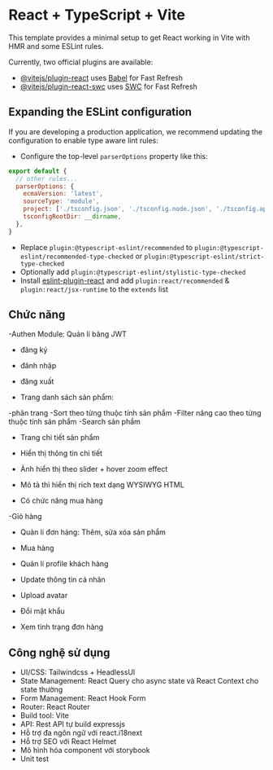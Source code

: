 # React + TypeScript + Vite

This template provides a minimal setup to get React working in Vite with HMR and some ESLint rules.

Currently, two official plugins are available:

- [@vitejs/plugin-react](https://github.com/vitejs/vite-plugin-react/blob/main/packages/plugin-react/README.md) uses [Babel](https://babeljs.io/) for Fast Refresh
- [@vitejs/plugin-react-swc](https://github.com/vitejs/vite-plugin-react-swc) uses [SWC](https://swc.rs/) for Fast Refresh

## Expanding the ESLint configuration

If you are developing a production application, we recommend updating the configuration to enable type aware lint rules:

- Configure the top-level `parserOptions` property like this:

```js
export default {
  // other rules...
  parserOptions: {
    ecmaVersion: 'latest',
    sourceType: 'module',
    project: ['./tsconfig.json', './tsconfig.node.json', './tsconfig.app.json'],
    tsconfigRootDir: __dirname,
  },
}
```

- Replace `plugin:@typescript-eslint/recommended` to `plugin:@typescript-eslint/recommended-type-checked` or `plugin:@typescript-eslint/strict-type-checked`
- Optionally add `plugin:@typescript-eslint/stylistic-type-checked`
- Install [eslint-plugin-react](https://github.com/jsx-eslint/eslint-plugin-react) and add `plugin:react/recommended` & `plugin:react/jsx-runtime` to the `extends` list

## Chức năng
-Authen Module: Quản lí băng JWT

- đăng ký 
- đănh nhập
- đăng xuất

- Trang danh sách sản phẩm:

-phân trang
-Sort theo từng thuộc tính sản phẩm
-Filter nâng cao theo từng thuộc tính sản phẩm
-Search sản phẩm

- Trang chi tiết sản phẩm

- Hiển thị thông tin chi tiết
- Ảnh hiển thị theo slider + hover zoom effect
- Mô tả thì hiển thị rich text dạng WYSIWYG HTML
- Có chức năng mua hàng

-Giỏ hàng

- Quản lí đơn hàng: Thêm, sửa xóa sản phẩm
- Mua hàng

- Quản lí profile khách hàng

- Update thông tin cá nhân
- Upload avatar
- Đổi mật khẩu
- Xem tình trạng đơn hàng

## Công nghệ sử dụng

- UI/CSS: Tailwindcss + HeadlessUI
- State Management: React Query cho async state và React Context cho state thường
- Form Management: React Hook Form
- Router: React Router
- Build tool: Vite
- API: Rest API tự build expressjs
- Hỗ trợ đa ngôn ngữ với react.i18next
- Hỗ trợ SEO với React Helmet
- Mô hình hóa component với storybook
- Unit test



